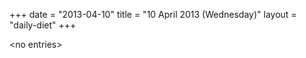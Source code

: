+++
date = "2013-04-10"
title = "10 April 2013 (Wednesday)"
layout = "daily-diet"
+++


\<no entries\>
